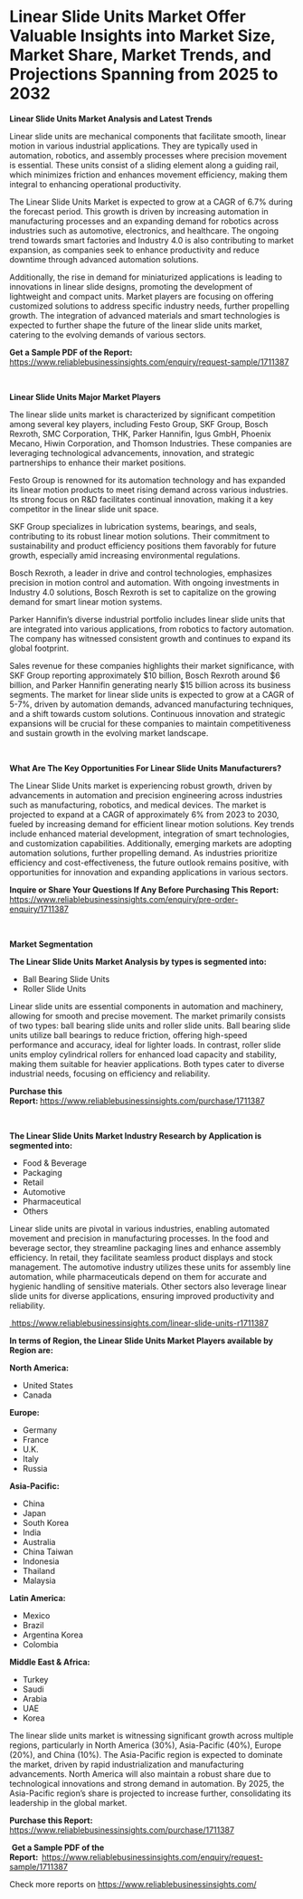 <p><h1>Linear Slide Units Market Offer Valuable Insights into Market Size, Market Share, Market Trends, and Projections Spanning from 2025 to 2032</h1></p><p><strong>Linear Slide Units Market Analysis and Latest Trends</strong></p>
<p><p>Linear slide units are mechanical components that facilitate smooth, linear motion in various industrial applications. They are typically used in automation, robotics, and assembly processes where precision movement is essential. These units consist of a sliding element along a guiding rail, which minimizes friction and enhances movement efficiency, making them integral to enhancing operational productivity.</p><p>The Linear Slide Units Market is expected to grow at a CAGR of 6.7% during the forecast period. This growth is driven by increasing automation in manufacturing processes and an expanding demand for robotics across industries such as automotive, electronics, and healthcare. The ongoing trend towards smart factories and Industry 4.0 is also contributing to market expansion, as companies seek to enhance productivity and reduce downtime through advanced automation solutions.</p><p>Additionally, the rise in demand for miniaturized applications is leading to innovations in linear slide designs, promoting the development of lightweight and compact units. Market players are focusing on offering customized solutions to address specific industry needs, further propelling growth. The integration of advanced materials and smart technologies is expected to further shape the future of the linear slide units market, catering to the evolving demands of various sectors.</p></p>
<p><strong>Get a Sample PDF of the Report:&nbsp;</strong> <a href="https://www.reliablebusinessinsights.com/enquiry/request-sample/1711387?utm_campaign=3045&utm_medium=2&utm_source=Github&utm_content=ia&utm_term=08042025&utm_id=linear-slide-units">https://www.reliablebusinessinsights.com/enquiry/request-sample/1711387</a></p>
<p>&nbsp;</p>
<p><strong>Linear Slide Units Major Market Players</strong></p>
<p><p>The linear slide units market is characterized by significant competition among several key players, including Festo Group, SKF Group, Bosch Rexroth, SMC Corporation, THK, Parker Hannifin, Igus GmbH, Phoenix Mecano, Hiwin Corporation, and Thomson Industries. These companies are leveraging technological advancements, innovation, and strategic partnerships to enhance their market positions.</p><p>Festo Group is renowned for its automation technology and has expanded its linear motion products to meet rising demand across various industries. Its strong focus on R&D facilitates continual innovation, making it a key competitor in the linear slide unit space. </p><p>SKF Group specializes in lubrication systems, bearings, and seals, contributing to its robust linear motion solutions. Their commitment to sustainability and product efficiency positions them favorably for future growth, especially amid increasing environmental regulations.</p><p>Bosch Rexroth, a leader in drive and control technologies, emphasizes precision in motion control and automation. With ongoing investments in Industry 4.0 solutions, Bosch Rexroth is set to capitalize on the growing demand for smart linear motion systems.</p><p>Parker Hannifin’s diverse industrial portfolio includes linear slide units that are integrated into various applications, from robotics to factory automation. The company has witnessed consistent growth and continues to expand its global footprint.</p><p>Sales revenue for these companies highlights their market significance, with SKF Group reporting approximately $10 billion, Bosch Rexroth around $6 billion, and Parker Hannifin generating nearly $15 billion across its business segments. The market for linear slide units is expected to grow at a CAGR of 5-7%, driven by automation demands, advanced manufacturing techniques, and a shift towards custom solutions. Continuous innovation and strategic expansions will be crucial for these companies to maintain competitiveness and sustain growth in the evolving market landscape.</p></p>
<p>&nbsp;</p>
<p><strong>What Are The Key Opportunities For Linear Slide Units Manufacturers?</strong></p>
<p><p>The Linear Slide Units market is experiencing robust growth, driven by advancements in automation and precision engineering across industries such as manufacturing, robotics, and medical devices. The market is projected to expand at a CAGR of approximately 6% from 2023 to 2030, fueled by increasing demand for efficient linear motion solutions. Key trends include enhanced material development, integration of smart technologies, and customization capabilities. Additionally, emerging markets are adopting automation solutions, further propelling demand. As industries prioritize efficiency and cost-effectiveness, the future outlook remains positive, with opportunities for innovation and expanding applications in various sectors.</p></p>
<p><strong>Inquire or Share Your Questions If Any Before Purchasing This Report:</strong> <a href="https://www.reliablebusinessinsights.com/enquiry/pre-order-enquiry/1711387?utm_campaign=3045&utm_medium=2&utm_source=Github&utm_content=ia&utm_term=08042025&utm_id=linear-slide-units">https://www.reliablebusinessinsights.com/enquiry/pre-order-enquiry/1711387</a></p>
<p>&nbsp;</p>
<p><strong>Market Segmentation</strong></p>
<p><strong>The Linear Slide Units Market Analysis by types is segmented into:</strong></p>
<p><ul><li>Ball Bearing Slide Units</li><li>Roller Slide Units</li></ul></p>
<p><p>Linear slide units are essential components in automation and machinery, allowing for smooth and precise movement. The market primarily consists of two types: ball bearing slide units and roller slide units. Ball bearing slide units utilize ball bearings to reduce friction, offering high-speed performance and accuracy, ideal for lighter loads. In contrast, roller slide units employ cylindrical rollers for enhanced load capacity and stability, making them suitable for heavier applications. Both types cater to diverse industrial needs, focusing on efficiency and reliability.</p></p>
<p><strong>Purchase this Report:&nbsp;</strong><a href="https://www.reliablebusinessinsights.com/purchase/1711387?utm_campaign=3045&utm_medium=2&utm_source=Github&utm_content=ia&utm_term=08042025&utm_id=linear-slide-units">https://www.reliablebusinessinsights.com/purchase/1711387</a></p>
<p>&nbsp;</p>
<p><strong>The Linear Slide Units Market Industry Research by Application is segmented into:</strong></p>
<p><ul><li>Food & Beverage</li><li>Packaging</li><li>Retail</li><li>Automotive</li><li>Pharmaceutical</li><li>Others</li></ul></p>
<p><p>Linear slide units are pivotal in various industries, enabling automated movement and precision in manufacturing processes. In the food and beverage sector, they streamline packaging lines and enhance assembly efficiency. In retail, they facilitate seamless product displays and stock management. The automotive industry utilizes these units for assembly line automation, while pharmaceuticals depend on them for accurate and hygienic handling of sensitive materials. Other sectors also leverage linear slide units for diverse applications, ensuring improved productivity and reliability.</p></p>
<p><a href="https://www.reliablebusinessinsights.com/linear-slide-units-r1711387?utm_campaign=3045&utm_medium=2&utm_source=Github&utm_content=ia&utm_term=08042025&utm_id=linear-slide-units">&nbsp;https://www.reliablebusinessinsights.com/linear-slide-units-r1711387</a></p>
<p><strong>In terms of Region, the Linear Slide Units Market Players available by Region are:</strong></p>
<p>
    <p> <strong> North America: </strong>
        <ul>
            <li>United States</li>
            <li>Canada</li>
        </ul>
        </p> 
    <p> <strong> Europe: </strong>
        <ul>
            <li>Germany</li>
            <li>France</li>
            <li>U.K.</li>
            <li>Italy</li>
            <li>Russia</li>
        </ul>
        </p> 
    <p> <strong> Asia-Pacific: </strong>
        <ul>
            <li>China</li>
            <li>Japan</li>
            <li>South Korea</li>
            <li>India</li>
            <li>Australia</li>
            <li>China Taiwan</li>
            <li>Indonesia</li>
            <li>Thailand</li>
            <li>Malaysia</li>
        </ul>
        </p> 
    <p> <strong> Latin America: </strong>
        <ul>
            <li>Mexico</li>
            <li>Brazil</li>
            <li>Argentina Korea</li>
            <li>Colombia</li>
        </ul>
        </p> 
    <p> <strong> Middle East & Africa: </strong>
        <ul>
            <li>Turkey</li>
            <li>Saudi</li>
            <li>Arabia</li>
            <li>UAE</li>
            <li>Korea</li>
        </ul>
    </p>
    </p>
<p><p>The linear slide units market is witnessing significant growth across multiple regions, particularly in North America (30%), Asia-Pacific (40%), Europe (20%), and China (10%). The Asia-Pacific region is expected to dominate the market, driven by rapid industrialization and manufacturing advancements. North America will also maintain a robust share due to technological innovations and strong demand in automation. By 2025, the Asia-Pacific region’s share is projected to increase further, consolidating its leadership in the global market.</p></p>
<p><strong>Purchase this Report: </strong><a href="https://www.reliablebusinessinsights.com/purchase/1711387?utm_campaign=3045&utm_medium=2&utm_source=Github&utm_content=ia&utm_term=08042025&utm_id=linear-slide-units">https://www.reliablebusinessinsights.com/purchase/1711387</a></p>
<p>&nbsp;<strong>Get a Sample PDF of the Report:&nbsp;&nbsp;</strong><a href="https://www.reliablebusinessinsights.com/enquiry/request-sample/1711387?utm_campaign=3045&utm_medium=2&utm_source=Github&utm_content=ia&utm_term=08042025&utm_id=linear-slide-units">https://www.reliablebusinessinsights.com/enquiry/request-sample/1711387</a></p>
<p><strong></strong></p>
<p>Check more reports on <a href="https://www.reliablebusinessinsights.com/?utm_campaign=3045&utm_medium=2&utm_source=Github&utm_content=ia&utm_term=08042025&utm_id=linear-slide-units">https://www.reliablebusinessinsights.com/</a></p>